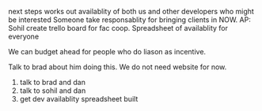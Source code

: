 next steps
works out availablity of both us and other developers who might be interested
Someone take responsablity for bringing clients in NOW.
AP: Sohil create trello board for fac coop.
Spreadsheet of availablity for everyone

We can budget ahead for people who do liason as incentive.

Talk to brad about him doing this. We do not need website for now.

  1. talk to brad and dan
  2. talk to sohil and dan
  3. get dev availablity spreadsheet built
  
